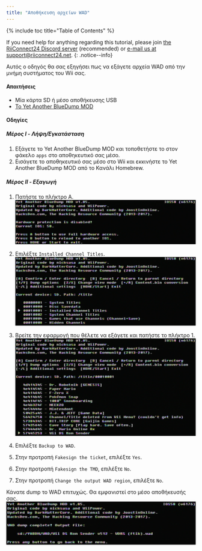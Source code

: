 ```yaml
---
title: "Αποθήκευση αρχείων WAD"
---
```


{% include toc title="Table of Contents" %}

If you need help for anything regarding this tutorial, please join [the RiiConnect24 Discord server](https://discord.gg/rc24) (recommended) or [e-mail us at support@riiconnect24.net](mailto:support@riiconnect24.net).
{: .notice--info}

Αυτός ο οδηγός θα σας εξηγήσει πως να εξάγετε αρχεία WAD από την μνήμη συστήματος του Wii σας.

#### Απαιτήσεις
* Μία κάρτα SD ή μέσο αποθήκευσης USB
* [Το Yet Another BlueDump MOD](/assets/files/YABDM.zip)

#### Οδηγίες
##### Μέρος I - Λήψη/Εγκατάσταση

1. Εξάγετε το Yet Another BlueDump MOD και τοποθετήστε το στον φάκελο `apps` στο αποθηκευτικό σας μέσο.
2. Εισάγετε το αποθηκευτικό σας μέσο στο Wii και εκκινήστε το Yet Another BlueDump MOD από το Κανάλι Homebrew.

##### Μέρος II - Εξαγωγή
1. Πατήστε το πλήκτρο Α. ![Press A](/images/DumpWADS/2.png)

2. Επιλέξτε `Installed Channel Titles`. ![Installed Channel Titles](/images/DumpWADS/3.png)

3. Βρείτε την εφαρμογή που θέλετε να εξάγετε και πατήστε το πλήκτρο 1. ![Find channel](/images/DumpWADS/4.png)

4. Επιλέξτε `Backup to WAD`.
5. Στην προτροπή `Fakesign the ticket`, επιλέξτε `Yes`.
6. Στην προτροπή `Fakesign the TMD`, επιλέξτε `No`.
7. Στην προτροπή `Change the output WAD region`, επιλέξτε `No`.

Κάνατε dump το WAD επιτυχώς. Θα εμφανιστεί στο μέσο αποθήκευσής σας. ![Done](/images/DumpWADS/5.png)

